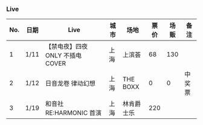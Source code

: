 ### Live

| No. | 日期 | Live | 城市 | 场地 | 票价 | 场贩 | 备注 |
|---|---|---|---|---|---|---|---|
| 1 | 1/11 | 【禁电夜】四夜 ONLY 不插电 COVER | 上海 | 上滨荟 | 68 | 130 | |
| 2 | 1/12 | 日音龙卷 律动幻想 | 上海 | THE BOXX | 0 | 0 | 中奖票 |
| 3 | 1/19 | 和音社 RE:HARMONIC 首演 | 上海 | 林肯爵士乐 | 220 | | |